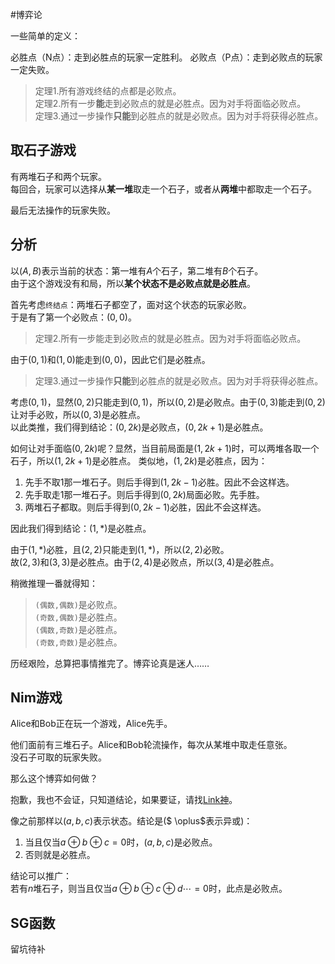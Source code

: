 #博弈论

一些简单的定义：

必胜点（N点）：走到必胜点的玩家一定胜利。
必败点（P点）：走到必败点的玩家一定失败。

>定理1.所有游戏终结的点都是必败点。  
>定理2.所有一步**能**走到必败点的就是必胜点。因为对手将面临必败点。  
>定理3.通过一步操作**只能**到必胜点的就是必败点。因为对手将获得必胜点。  

## 取石子游戏

有两堆石子和两个玩家。  
每回合，玩家可以选择从**某一堆**取走一个石子，或者从**两堆**中都取走一个石子。  

最后无法操作的玩家失败。

## 分析
以$(A,B)$表示当前的状态：第一堆有$A$个石子，第二堆有$B$个石子。  
由于这个游戏没有和局，所以**某个状态不是必败点就是必胜点**。


首先考虑`终结点`：两堆石子都空了，面对这个状态的玩家必败。  
于是有了第一个必败点：$(0,0)$。

>定理2.所有一步能走到必败点的就是必胜点。因为对手将面临必败点。  

由于$(0,1)$和$(1,0)$能走到$(0,0)$，因此它们是必胜点。

>定理3.通过一步操作**只能**到必胜点的就是必败点。因为对手将获得必胜点。  

考虑$(0,1)$，显然$(0,2)$只能走到$(0,1)$，所以$(0,2)$是必败点。由于$(0,3)$能走到$(0,2)$让对手必败，所以$(0,3)$是必胜点。  
以此类推，我们得到结论：$(0,2k)$是必败点，$(0,2k+1)$是必胜点。

如何让对手面临$(0,2k)$呢？显然，当目前局面是$(1,2k+1)$时，可以两堆各取一个石子，所以$(1,2k+1)$是必胜点。
类似地，$(1,2k)$是必胜点，因为：  
1. 先手不取$1$那一堆石子。则后手得到$(1,2k-1)$必胜。因此不会这样选。
2. 先手取走$1$那一堆石子。则后手得到$(0,2k)$局面必败。先手胜。
3. 两堆石子都取。则后手得到$(0,2k-1)$必胜，因此不会这样选。

因此我们得到结论：$(1,*)$是必胜点。

由于$(1,*)$必胜，且$(2,2)$只能走到$(1,*)$，所以$(2,2)$必败。  
故$(2,3)$和$(3,3)$是必胜点。由于$(2,4)$是必败点，所以$(3,4)$是必胜点。

稍微推理一番就得知：  
>`(偶数,偶数)`是必败点。  
>`(奇数,偶数)`是必胜点。  
>`(偶数,奇数)`是必胜点。  
>`(奇数,奇数)`是必胜点。  

历经艰险，总算把事情推完了。博弈论真是迷人……

## Nim游戏

Alice和Bob正在玩一个游戏，Alice先手。

他们面前有三堆石子。Alice和Bob轮流操作，每次从某堆中取走任意张。  
没石子可取的玩家失败。

那么这个博弈如何做？  

抱歉，我也不会证，只知道结论，如果要证，请找[Link神](http://link-arthur.github.io/)。

像之前那样以$(a,b,c)$表示状态。结论是($ \oplus$表示异或)：  
1. 当且仅当$a \oplus b  \oplus c = 0$时，$(a,b,c)$是必败点。
2. 否则就是必胜点。

结论可以推广：  
若有$n$堆石子，则当且仅当$a \oplus b  \oplus c  \oplus d\cdots = 0$时，此点是必败点。

## SG函数

留坑待补

